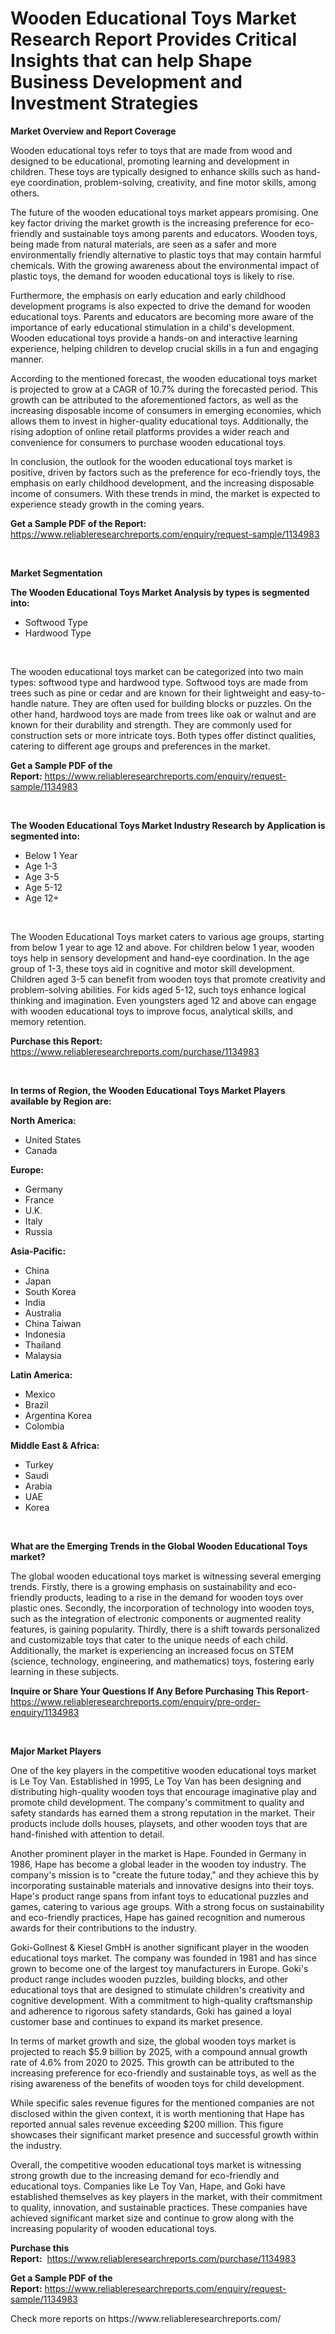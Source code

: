 <p><h1>Wooden Educational Toys Market Research Report Provides Critical Insights that can help Shape Business Development and Investment Strategies</h1></p><p><strong>Market Overview and Report Coverage</strong></p>
<p><p>Wooden educational toys refer to toys that are made from wood and designed to be educational, promoting learning and development in children. These toys are typically designed to enhance skills such as hand-eye coordination, problem-solving, creativity, and fine motor skills, among others.</p><p>The future of the wooden educational toys market appears promising. One key factor driving the market growth is the increasing preference for eco-friendly and sustainable toys among parents and educators. Wooden toys, being made from natural materials, are seen as a safer and more environmentally friendly alternative to plastic toys that may contain harmful chemicals. With the growing awareness about the environmental impact of plastic toys, the demand for wooden educational toys is likely to rise.</p><p>Furthermore, the emphasis on early education and early childhood development programs is also expected to drive the demand for wooden educational toys. Parents and educators are becoming more aware of the importance of early educational stimulation in a child's development. Wooden educational toys provide a hands-on and interactive learning experience, helping children to develop crucial skills in a fun and engaging manner.</p><p>According to the mentioned forecast, the wooden educational toys market is projected to grow at a CAGR of 10.7% during the forecasted period. This growth can be attributed to the aforementioned factors, as well as the increasing disposable income of consumers in emerging economies, which allows them to invest in higher-quality educational toys. Additionally, the rising adoption of online retail platforms provides a wider reach and convenience for consumers to purchase wooden educational toys.</p><p>In conclusion, the outlook for the wooden educational toys market is positive, driven by factors such as the preference for eco-friendly toys, the emphasis on early childhood development, and the increasing disposable income of consumers. With these trends in mind, the market is expected to experience steady growth in the coming years.</p></p>
<p><strong>Get a Sample PDF of the Report:</strong> <a href="https://www.reliableresearchreports.com/enquiry/request-sample/1134983">https://www.reliableresearchreports.com/enquiry/request-sample/1134983</a></p>
<p>&nbsp;</p>
<p><strong>Market Segmentation</strong></p>
<p><strong>The Wooden Educational Toys Market Analysis by types is segmented into:</strong></p>
<p><ul><li>Softwood Type</li><li>Hardwood Type</li></ul></p>
<p>&nbsp;</p>
<p><p>The wooden educational toys market can be categorized into two main types: softwood type and hardwood type. Softwood toys are made from trees such as pine or cedar and are known for their lightweight and easy-to-handle nature. They are often used for building blocks or puzzles. On the other hand, hardwood toys are made from trees like oak or walnut and are known for their durability and strength. They are commonly used for construction sets or more intricate toys. Both types offer distinct qualities, catering to different age groups and preferences in the market.</p></p>
<p><strong>Get a Sample PDF of the Report:</strong>&nbsp;<a href="https://www.reliableresearchreports.com/enquiry/request-sample/1134983">https://www.reliableresearchreports.com/enquiry/request-sample/1134983</a></p>
<p>&nbsp;</p>
<p><strong>The Wooden Educational Toys Market Industry Research by Application is segmented into:</strong></p>
<p><ul><li>Below 1 Year</li><li>Age 1-3</li><li>Age 3-5</li><li>Age 5-12</li><li>Age 12+</li></ul></p>
<p>&nbsp;</p>
<p><p>The Wooden Educational Toys market caters to various age groups, starting from below 1 year to age 12 and above. For children below 1 year, wooden toys help in sensory development and hand-eye coordination. In the age group of 1-3, these toys aid in cognitive and motor skill development. Children aged 3-5 can benefit from wooden toys that promote creativity and problem-solving abilities. For kids aged 5-12, such toys enhance logical thinking and imagination. Even youngsters aged 12 and above can engage with wooden educational toys to improve focus, analytical skills, and memory retention.</p></p>
<p><strong>Purchase this Report:</strong>&nbsp; <a href="https://www.reliableresearchreports.com/purchase/1134983">https://www.reliableresearchreports.com/purchase/1134983</a></p>
<p>&nbsp;</p>
<p><strong>In terms of Region, the Wooden Educational Toys Market Players available by Region are:</strong></p>
<p>
    <p> <strong> North America: </strong>
        <ul>
            <li>United States</li>
            <li>Canada</li>
        </ul>
        </p> 
    <p> <strong> Europe: </strong>
        <ul>
            <li>Germany</li>
            <li>France</li>
            <li>U.K.</li>
            <li>Italy</li>
            <li>Russia</li>
        </ul>
        </p> 
    <p> <strong> Asia-Pacific: </strong>
        <ul>
            <li>China</li>
            <li>Japan</li>
            <li>South Korea</li>
            <li>India</li>
            <li>Australia</li>
            <li>China Taiwan</li>
            <li>Indonesia</li>
            <li>Thailand</li>
            <li>Malaysia</li>
        </ul>
        </p> 
    <p> <strong> Latin America: </strong>
        <ul>
            <li>Mexico</li>
            <li>Brazil</li>
            <li>Argentina Korea</li>
            <li>Colombia</li>
        </ul>
        </p> 
    <p> <strong> Middle East & Africa: </strong>
        <ul>
            <li>Turkey</li>
            <li>Saudi</li>
            <li>Arabia</li>
            <li>UAE</li>
            <li>Korea</li>
        </ul>
    </p>
    </p>
<p>&nbsp;</p>
<p><strong>What are the Emerging Trends in the Global Wooden Educational Toys market?</strong></p>
<p><p>The global wooden educational toys market is witnessing several emerging trends. Firstly, there is a growing emphasis on sustainability and eco-friendly products, leading to a rise in the demand for wooden toys over plastic ones. Secondly, the incorporation of technology into wooden toys, such as the integration of electronic components or augmented reality features, is gaining popularity. Thirdly, there is a shift towards personalized and customizable toys that cater to the unique needs of each child. Additionally, the market is experiencing an increased focus on STEM (science, technology, engineering, and mathematics) toys, fostering early learning in these subjects.</p></p>
<p><strong>Inquire or Share Your Questions If Any Before Purchasing This Report</strong>- <a href="https://www.reliableresearchreports.com/enquiry/pre-order-enquiry/1134983">https://www.reliableresearchreports.com/enquiry/pre-order-enquiry/1134983</a></p>
<p>&nbsp;</p>
<p><strong>Major Market Players</strong></p>
<p><p>One of the key players in the competitive wooden educational toys market is Le Toy Van. Established in 1995, Le Toy Van has been designing and distributing high-quality wooden toys that encourage imaginative play and promote child development. The company's commitment to quality and safety standards has earned them a strong reputation in the market. Their products include dolls houses, playsets, and other wooden toys that are hand-finished with attention to detail.</p><p>Another prominent player in the market is Hape. Founded in Germany in 1986, Hape has become a global leader in the wooden toy industry. The company's mission is to "create the future today," and they achieve this by incorporating sustainable materials and innovative designs into their toys. Hape's product range spans from infant toys to educational puzzles and games, catering to various age groups. With a strong focus on sustainability and eco-friendly practices, Hape has gained recognition and numerous awards for their contributions to the industry.</p><p>Goki-Gollnest & Kiesel GmbH is another significant player in the wooden educational toys market. The company was founded in 1981 and has since grown to become one of the largest toy manufacturers in Europe. Goki's product range includes wooden puzzles, building blocks, and other educational toys that are designed to stimulate children's creativity and cognitive development. With a commitment to high-quality craftsmanship and adherence to rigorous safety standards, Goki has gained a loyal customer base and continues to expand its market presence.</p><p>In terms of market growth and size, the global wooden toys market is projected to reach $5.9 billion by 2025, with a compound annual growth rate of 4.6% from 2020 to 2025. This growth can be attributed to the increasing preference for eco-friendly and sustainable toys, as well as the rising awareness of the benefits of wooden toys for child development.</p><p>While specific sales revenue figures for the mentioned companies are not disclosed within the given context, it is worth mentioning that Hape has reported annual sales revenue exceeding $200 million. This figure showcases their significant market presence and successful growth within the industry.</p><p>Overall, the competitive wooden educational toys market is witnessing strong growth due to the increasing demand for eco-friendly and educational toys. Companies like Le Toy Van, Hape, and Goki have established themselves as key players in the market, with their commitment to quality, innovation, and sustainable practices. These companies have achieved significant market size and continue to grow along with the increasing popularity of wooden educational toys.</p></p>
<p><strong>Purchase this Report:</strong>&nbsp;&nbsp;<a href="https://www.reliableresearchreports.com/purchase/1134983">https://www.reliableresearchreports.com/purchase/1134983</a></p>
<p></p>
<p><strong>Get a Sample PDF of the Report:</strong>&nbsp;<a href="https://www.reliableresearchreports.com/enquiry/request-sample/1134983">https://www.reliableresearchreports.com/enquiry/request-sample/1134983</a></p>
<p>Check more reports on https://www.reliableresearchreports.com/</p>